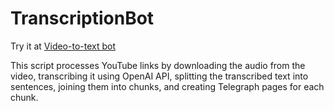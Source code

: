 # TranscriptionBot

Try it at [Video-to-text bot](https://t.me/TranscriptiobBot)

This script processes YouTube links by downloading the audio from the video, transcribing it using OpenAI API,  splitting the transcribed text into sentences, joining them into chunks, and creating Telegraph pages for each chunk.
